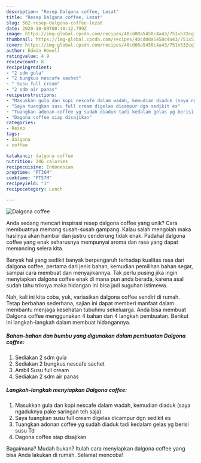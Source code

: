 ```yaml
---
description: "Resep Dalgona coffee, Lezat"
title: "Resep Dalgona coffee, Lezat"
slug: 562-resep-dalgona-coffee-lezat
date: 2020-10-09T00:40:12.799Z
image: https://img-global.cpcdn.com/recipes/40cd08a5450c4a43/751x532cq70/dalgona-coffee-foto-resep-utama.jpg
thumbnail: https://img-global.cpcdn.com/recipes/40cd08a5450c4a43/751x532cq70/dalgona-coffee-foto-resep-utama.jpg
cover: https://img-global.cpcdn.com/recipes/40cd08a5450c4a43/751x532cq70/dalgona-coffee-foto-resep-utama.jpg
author: Edwin Howell
ratingvalue: 4.9
reviewcount: 8
recipeingredient:
- "2 sdm gula"
- "2 bungkus nescafe sachet"
- " Susu full cream"
- "2 sdm air panas"
recipeinstructions:
- "Masukkan gula dan kopi nescafe dalam wadah, kemudian diaduk (saya ngaduknya pake saringan teh saja)"
- "Saya tuangkan susu full cream digelas dicampur dgn sedikit es"
- "Tuangkan adonan coffee yg sudah diaduk tadi kedalam gelas yg berisi susu Td"
- "Dagona coffee siap disajikan"
categories:
- Resep
tags:
- dalgona
- coffee

katakunci: dalgona coffee 
nutrition: 246 calories
recipecuisine: Indonesian
preptime: "PT36M"
cooktime: "PT57M"
recipeyield: "1"
recipecategory: Lunch

---
```



![Dalgona coffee](https://img-global.cpcdn.com/recipes/40cd08a5450c4a43/751x532cq70/dalgona-coffee-foto-resep-utama.jpg)

Anda sedang mencari inspirasi resep dalgona coffee yang unik? Cara membuatnya memang susah-susah gampang. Kalau salah mengolah maka hasilnya akan hambar dan justru cenderung tidak enak. Padahal dalgona coffee yang enak seharusnya mempunyai aroma dan rasa yang dapat memancing selera kita.

Banyak hal yang sedikit banyak berpengaruh terhadap kualitas rasa dari dalgona coffee, pertama dari jenis bahan, kemudian pemilihan bahan segar, sampai cara membuat dan menyajikannya. Tak perlu pusing jika ingin menyiapkan dalgona coffee enak di mana pun anda berada, karena asal sudah tahu triknya maka hidangan ini bisa jadi suguhan istimewa.




Nah, kali ini kita coba, yuk, variasikan dalgona coffee sendiri di rumah. Tetap berbahan sederhana, sajian ini dapat memberi manfaat dalam membantu menjaga kesehatan tubuhmu sekeluarga. Anda bisa membuat Dalgona coffee menggunakan 4 bahan dan 4 langkah pembuatan. Berikut ini langkah-langkah dalam membuat hidangannya.

<!--inarticleads1-->

##### Bahan-bahan dan bumbu yang digunakan dalam pembuatan Dalgona coffee:

1. Sediakan 2 sdm gula
1. Sediakan 2 bungkus nescafe sachet
1. Ambil  Susu full cream
1. Sediakan 2 sdm air panas




<!--inarticleads2-->

##### Langkah-langkah menyiapkan Dalgona coffee:

1. Masukkan gula dan kopi nescafe dalam wadah, kemudian diaduk (saya ngaduknya pake saringan teh saja)
1. Saya tuangkan susu full cream digelas dicampur dgn sedikit es
1. Tuangkan adonan coffee yg sudah diaduk tadi kedalam gelas yg berisi susu Td
1. Dagona coffee siap disajikan




Bagaimana? Mudah bukan? Itulah cara menyiapkan dalgona coffee yang bisa Anda lakukan di rumah. Selamat mencoba!
